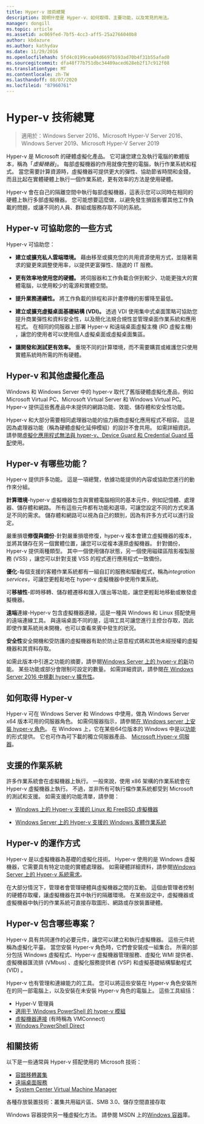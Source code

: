 ```yaml
---
title: Hyper-v 技術總覽
description: 說明什麼是 Hyper-v、如何取得、主要功能，以及常見的用法。
manager: dongill
ms.topic: article
ms.assetid: ac069fed-7bf5-4cc3-aff5-25a2766040b8
author: kbdazure
ms.author: kathydav
ms.date: 11/29/2016
ms.openlocfilehash: 5fd4c0199cea04d6697b593ad70b4f31b55afad0
ms.sourcegitcommit: dfa48f77b751dbc34409aced628eb2f17c912f08
ms.translationtype: MT
ms.contentlocale: zh-TW
ms.lasthandoff: 08/07/2020
ms.locfileid: "87960761"
---
```

# <a name="hyper-v-technology-overview"></a>Hyper-v 技術總覽

>適用於：Windows Server 2016、Microsoft Hyper-V Server 2016、Windows Server 2019、Microsoft Hyper-V Server 2019

Hyper-v 是 Microsoft 的硬體虛擬化產品。 它可讓您建立及執行電腦的軟體版本，稱為「*虛擬機器*」。 每部虛擬機器的作用就像完整的電腦，執行作業系統和程式。 當您需要計算資源時，虛擬機器可提供更大的彈性、協助節省時間和金錢，而且比起在實體硬體上執行一個作業系統，更有效率的方法是使用硬體。

Hyper-v 會在自己的隔離空間中執行每部虛擬機器，這表示您可以同時在相同的硬體上執行多部虛擬機器。 您可能想要這麼做，以避免發生損毀影響其他工作負載的問題，或讓不同的人員、群組或服務存取不同的系統。

## <a name="some-ways-hyper-v-can-help-you"></a>Hyper-v 可協助您的一些方式

Hyper-v 可協助您：

- **建立或擴充私人雲端環境。** 藉由移至或擴充您的共用資源使用方式，並隨著需求的變更來調整使用率，以提供更富彈性、隨選的 IT 服務。

- **更有效率地使用您的硬體。** 將伺服器和工作負載合併到較少、功能更強大的實體電腦，以使用較少的電源和實體空間。

- **提升業務連續性。** 將工作負載的排程和非計畫停機的影響降至最低。

- **建立或擴充虛擬桌面基礎結構 (VDI)。** 透過 VDI 使用集中式桌面策略可協助您提升商業彈性和資料安全性，以及簡化法規合規性並管理桌面作業系統和應用程式。 在相同的伺服器上部署 Hyper-v 和遠端桌面虛擬主機 (RD 虛擬主機) ，讓您的使用者可以使用個人虛擬桌面或虛擬桌面集區。

- **讓開發和測試更有效率。** 重現不同的計算環境，而不需要購買或維護您只使用實體系統時所需的所有硬體。

## <a name="hyper-v-and-other-virtualization-products"></a>Hyper-v 和其他虛擬化產品

Windows 和 Windows Server 中的 hyper-v 取代了舊版硬體虛擬化產品，例如 Microsoft Virtual PC、Microsoft Virtual Server 和 Windows Virtual PC。 Hyper-v 提供這些舊產品中未提供的網路功能、效能、儲存體和安全性功能。

Hyper-v 和大部分需要相同處理器功能的協力廠商虛擬化應用程式不相容。 這是因為處理器功能（稱為硬體虛擬化延伸模組）的設計不會共用。 如需詳細資訊，請參閱[虛擬化應用程式無法與 hyper-v、Device Guard 和 Credential Guard 搭配](https://support.microsoft.com/kb/3204980)使用。

## <a name="what-features-does-hyper-v-have"></a>Hyper-v 有哪些功能？

Hyper-v 提供許多功能。 這是一項總覽，依據功能提供的內容或協助您進行的動作來分組。

**計算環境**-hyper-v 虛擬機器包含與實體電腦相同的基本元件，例如記憶體、處理器、儲存體和網路。 所有這些元件都有功能和選項，可讓您設定不同的方式來滿足不同的需求。 儲存體和網路可以視為自己的類別，因為有許多方式可以進行設定。

嚴重損壞**修復與備份**-針對嚴重損壞修復，hyper-v 複本會建立虛擬機器的複本，並將其儲存在另一個實體位置，讓您可以從複本還原虛擬機器。 針對備份，Hyper-v 提供兩種類型。 其中一個使用儲存狀態，另一個使用磁碟區陰影複製服務 (VSS) ，讓您可以針對支援 VSS 的程式進行應用程式一致備份。

**優化**-每個支援的客體作業系統都有一組自訂的服務和驅動程式，稱為*integration services*，可讓您更輕鬆地在 hyper-v 虛擬機器中使用作業系統。

可**移植性**-即時移轉、儲存體遷移和匯入/匯出等功能，讓您更輕鬆地移動或散發虛擬機器。

**遠端**連線-Hyper-v 包含虛擬機器連線，這是一種與 Windows 和 Linux 搭配使用的遠端連線工具。 與遠端桌面不同的是，這項工具可讓您進行主控台存取，因此即使作業系統尚未開機，也可以查看來賓中發生的狀況。

**安全性**安全開機和受防護的虛擬機器有助於防止惡意程式碼和其他未經授權的虛擬機器和其資料存取。

如需此版本中引進之功能的摘要，請參閱[Windows Server 上的 hyper-v 的新](What-s-new-in-Hyper-V-on-Windows.md)功能。 某些功能或部分會限制可設定的數量。 如需詳細資訊，請參閱[在 Windows Server 2016 中規劃 hyper-v 擴充性](plan/Plan-for-Hyper-V-scalability-in-Windows-Server-2016.md)。

## <a name="how-to-get-hyper-v"></a>如何取得 Hyper-v

Hyper-v 可在 Windows Server 和 Windows 中使用，做為 Windows Server x64 版本可用的伺服器角色。 如需伺服器指示，請參閱[在 Windows server 上安裝 hyper-v 角色](get-started/Install-the-Hyper-V-role-on-Windows-Server.md)。 在 Windows 上，它在某些64位版本的 Windows 中是以[功能](https://docs.microsoft.com/virtualization/hyper-v-on-windows/index)的形式提供。 它也可作為可下載的獨立伺服器產品、 [Microsoft Hyper-v 伺服器](https://www.microsoft.com/evalcenter/evaluate-hyper-v-server-2019)。

## <a name="supported-operating-systems"></a>支援的作業系統

許多作業系統會在虛擬機器上執行。 一般來說，使用 x86 架構的作業系統會在 Hyper-v 虛擬機器上執行。 不過，並非所有可執行檔作業系統都受到 Microsoft 的測試和支援。 如需支援的功能清單，請參閱：

- [Windows 上的 Hyper-v 支援的 Linux 和 FreeBSD 虛擬機器](Supported-Linux-and-FreeBSD-virtual-machines-for-Hyper-V-on-Windows.md)

- [Windows Server 上的 Hyper-v 支援的 Windows 客體作業系統](Supported-Windows-guest-operating-systems-for-Hyper-V-on-Windows.md)

## <a name="how-hyper-v-works"></a>Hyper-v 的運作方式

Hyper-v 是以虛擬機器為基礎的虛擬化技術。 Hyper-v 使用的是 Windows 虛擬機器，它需要具有特定功能的實體處理器。 如需硬體詳細資料，請參閱[Windows Server 上的 Hyper-v 系統需求](System-requirements-for-Hyper-V-on-Windows.md)。

在大部分情況下，管理者會管理硬體與虛擬機器之間的互動。 這個由管理者控制的硬體存取權，讓虛擬機器在其中執行的隔離環境。 在某些設定中，虛擬機器或虛擬機器中執行的作業系統可直接存取圖形、網路或存放裝置硬體。

## <a name="what-does-hyper-v-consist-of"></a>Hyper-v 包含哪些專案？

Hyper-v 具有共同運作的必要元件，讓您可以建立和執行虛擬機器。 這些元件統稱為虛擬化平臺。 當您安裝 Hyper-v 角色時，它們會安裝成一組集合。 所需的部分包括 Windows 虛擬程式、Hyper-v 虛擬機器管理服務、虛擬化 WMI 提供者、虛擬機器匯流排 (VMbus) 、虛擬化服務提供者 (VSP) 和虛擬基礎結構驅動程式 (VID) 。

Hyper-v 也有管理和連線能力的工具。 您可以將這些安裝在 Hyper-v 角色安裝所在的同一部電腦上，以及安裝在未安裝 Hyper-v 角色的電腦上。 這些工具組括：

- Hyper-V 管理員
- [適用于 Windows PowerShell 的 hyper-v 模組](https://docs.microsoft.com/powershell/module/hyper-v/index)
- [虛擬機器連接](https://docs.microsoft.com/windows-server/virtualization/hyper-v/learn-more/hyper-v-virtual-machine-connect) \(有時稱為 VMConnect\)
- [Windows PowerShell Direct](manage/Manage-Windows-virtual-machines-with-PowerShell-Direct.md)

## <a name="related-technologies"></a>相關技術

以下是一些通常與 Hyper-v 搭配使用的 Microsoft 技術：

- [容錯移轉叢集](../../failover-clustering/whats-new-in-failover-clustering.md)
- [遠端桌面服務](../../remote/remote-desktop-services/Host-desktops-and-apps-in-Remote-Desktop-Services.md)
- [System Center Virtual Machine Manager](https://docs.microsoft.com/system-center/vmm/overview)

各種存放裝置技術：叢集共用磁片區、SMB 3.0、儲存空間直接存取

Windows 容器提供另一種虛擬化方法。 請參閱 MSDN 上的[Windows 容器](https://docs.microsoft.com/virtualization/windowscontainers/index)庫。
